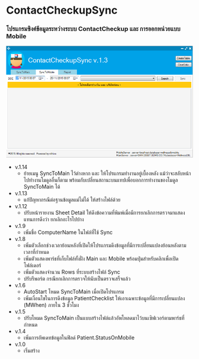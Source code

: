 ﻿# ContactCheckupSync
### โปรแกรมซิงค์ข้อมูลระหว่างระบบ ContactCheckup และ การออกหน่วยแบบ Mobile
![alt tag](https://github.com/oofdui/ContactCheckupSync/blob/master/SS.png)

* v.1.14
	* ย้ายเมนู SyncToMain ไว้ต่างหาก และ ให้โปรแกรมทำงานอยู่เบื้องหลัง แม้ว่าจะสลับหน้าไปทำงานโมดูลอื่นก็ตาม พร้อมกับเปลี่ยนสถานะบนแทปเพื่อบอกการทำงานของโมดูล SyncToMain ได้
* v.1.13
	* แก้ปัญหากรณีต่อฐานข้อมูลแม่ไม่ได้ ให้สร้างไฟล์ด้วย
* v.1.12
	* ปรับหน้ารายงาน Sheet Detail ให้ดึงข้อความที่พิมพ์เมื่อมีการยกเลิกการตรวจมาแสดงแทนการดึงว่า ยกเลิกอะไรไปบ้าง
* v.1.9
	* เพิ่มชื่อ ComputerName ในไฟล์ที่ใช้ Sync
* v.1.8
	* เพิ่มตัวเลือกช่วงเวลาย้อนหลังที่เปิดให้โปรแกรมดึงข้อมูลที่มีการเปลี่ยนแปลงย้อนหลังตามเวลาที่กำหนด
	* เพิ่มตัวแสดงพาร์ธที่เก็บไฟล์ทั้งฝั่ง Main และ Mobile พร้อมปุ่มสำหรับคลิกเพื่อเปิดโฟล์เดอร์
	* เพิ่มตัวแสดงจำนวน Rows ที่ระบบสร้างไฟล์ Sync
	* ปรับรีพอร์ต กรณียกเลิกการตรวจให้นับเป็นตรวจเสร็จแล้ว
* v.1.6
	* AutoStart โหมด SyncToMain เมื่อเปิดโปรแกรม
	* เพิ่มเงื่อนไขในการดึงข้อมูล PatientChecklist ให้เอาเฉพาะข้อมูลที่มีการเปลี่ยนแปลง (MWhen) ภายใน 3 ชั่วโมง
* v.1.5
	* ปรับโหมด SyncToMain เป็นแบบสร้างไฟล์แล้วอัพโหลดมาไว้บนเซิฟเวอร์ตามพาร์ธที่กำหนด
* v.1.4
	* เพิ่มการอัพเดทข้อมูลในฟิลด์ Patient.StatusOnMobile
* v.1.0
  * เริ่มสร้าง
